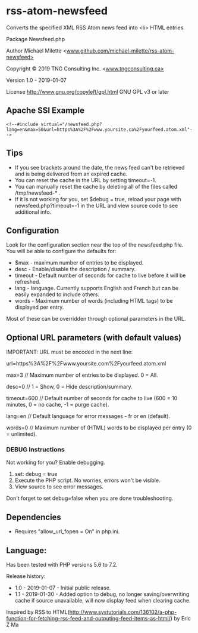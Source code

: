 # rss-atom-newsfeed
Converts the specified XML RSS Atom news feed into &lt;li> HTML entries.

Package   Newsfeed.php

Author    Michael Milette <www.github.com/michael-milette/rss-atom-newsfeed>

Copyright © 2019 TNG Consulting Inc. <www.tngconsulting.ca>

Version   1.0 - 2019-01-07

License   http://www.gnu.org/copyleft/gpl.html GNU GPL v3 or later

## Apache SSI Example
    <!--#include virtual="/newsfeed.php?lang=en&max=50&url=https%3A%2F%2Fwww.yoursite.ca%2Fyourfeed.atom.xml"-->

## Tips
  - If you see brackets around the date, the news feed can't be retrieved and is being delivered from an expired cache.
  - You can reset the cache in the URL by setting timeout=-1.
  - You can manually reset the cache by deleting all of the files called /tmp/newsfeed-* .
  - If it is not working for you, set $debug = true, reload your page with newsfeed.php?timeout=-1 in the URL and view source code to see additional info.
  
## Configuration
Look for the configuration section near the top of the newsfeed.php file. You will be able to configure the defaults for:
- $max - maximum number of entries to be displayed.
- desc - Enable/disable the description / summary.
- timeout - Default number of seconds for cache to live before it will be refreshed.
- lang - language. Currently supports English and French but can be easily expanded to include others.
- words - Maximum number of words (including HTML tags) to be displayed per entry.

Most of these can be overridden through optional parameters in the URL.

## Optional URL parameters (with default values)

  IMPORTANT: URL must be encoded in the next line:
  
  url=https%3A%2F%2Fwww.yoursite.com%2Fyourfeed.atom.xml   
  
  max=3       // Maximum number of entries to be displayed. 0 = All.
  
  desc=0      // 1 = Show, 0 = Hide description/summary.
  
  timeout=600 // Default number of seconds for cache to live (600 = 10 minutes, 0 = no cache, -1 = purge cache).
  
  lang=en     // Default language for error messages - fr or en (default).
  
  words=0     // Maximum number of (HTML) words to be displayed per entry (0 = unlimited).

### DEBUG Instructions
Not working for you? Enable debugging.

1. set: debug = true
2. Execute the PHP script. No worries, errors won't be visible.
3. View source to see error messages.

Don't forget to set debug=false when you are done troubleshooting.

## Dependencies
  - Requires "allow_url_fopen = On" in php.ini.

## Language:
Has been tested with PHP versions 5.6 to 7.2.

Release history:
  - 1.0 - 2019-01-07 - Initial public release.
  - 1.1 - 2019-01-30 - Added option to debug, no longer saving/overwriting cache if source unavailable, will now display feed when clearing cache.

Inspired by RSS to HTML(http://www.systutorials.com/136102/a-php-function-for-fetching-rss-feed-and-outputing-feed-items-as-html/) by Eric Z Ma
